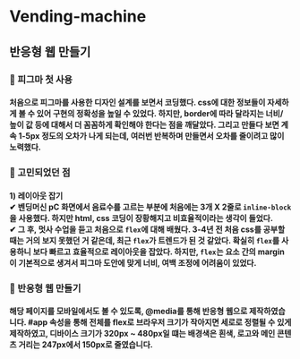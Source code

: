 # Vending-machine
## 반응형 웹 만들기

### 📌 피그마 첫 사용
#### 처음으로 피그마를 사용한 디자인 설계를 보면서 코딩했다. css에 대한 정보들이 자세하게 볼 수 있어 구현의 정확성을 높일 수 있었다. 하지만, border에 따라 달라지는 너비/ 높이 값 등에 대해서 더 꼼꼼하게 확인해야 한다는 점을 깨달았다. 그리고 만들다 보면 계속 1-5px 정도의 오차가 나게 되는데, 여러번 반복하며 만들면서 오차를 줄이려고 많이 노력했다. 

### 📌 고민되었던 점 
#### 1) 레이아웃 잡기 <br> ✔ 벤딩머신 pC 화면에서 음료수를 고르는 부분에 처음에는 3개 X 2줄로 ```inline-block```을 사용했다. 하지만 html, css 코딩이 장황해지고 비효율적이라는 생각이 들었다. <br> ✔ 그 후, 멋사 수업을 듣고 처음으로 ```flex```에 대해 배웠다. 3-4년 전 처음 css를 공부할 때는 거의 보지 못했던 거 같은데, 최근 ```flex```가 트렌드가 된 것 같았다. 확실히 ```flex```를 사용하니 보다 빠르고 효율적으로 레이아웃을 잡았다. 하지만, ```flex```는 요소 간의 margin이 기본적으로 생겨서 피그마 도안에 맞게 너비, 여백 조정에 어려움이 있었다.

### 📌 반응형 웹 만들기
#### 해당 페이지를 모바일에서도 볼 수 있도록, @media를 통해 반응형 웹으로 제작하였습니다. #app 속성을 통해 전체를 flex로 브라우저 크기가 작아지면 세로로 정렬될 수 있게 제작하였고, 디바이스 크기가 320px ~ 480px일 떄는 배경색은 흰색, 로고와 메인 콘텐츠 거리는 247px에서 150px로 줄였습니다.   
